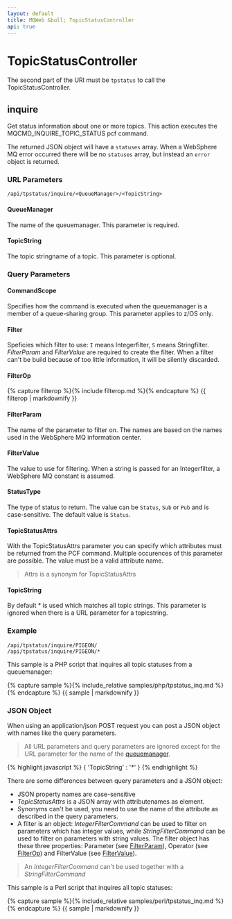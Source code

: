 ```yaml
---
layout: default
title: MQWeb &bull; TopicStatusController
api: true
---
```

TopicStatusController
=====================

The second part of the URI must be `tpstatus` to call the TopicStatusController.

## <a name="inquire"></a>inquire
Get status information about one or more topics. This action executes the
MQCMD_INQUIRE_TOPIC_STATUS pcf command.

The returned JSON object will have a `statuses` array. When a WebSphere MQ error
occurred there will be no `statuses` array, but instead an `error` object is
returned.

### <a name="inquireUrl"></a>URL Parameters
`/api/tpstatus/inquire/<QueueManager>/<TopicString>`

#### <a name="inquireUrlQueueManager"></a>QueueManager
The name of the queuemanager. This parameter is required.

#### <a name="inquireUrlTopicName"></a>TopicString
The topic stringname of a topic. This parameter is optional.

### <a name="inquireQuery"></a>Query Parameters

#### <a name="inquireQueryCommandScope"></a>CommandScope
Specifies how the command is executed when the queuemanager is a member of a
queue-sharing group. This parameter applies to z/OS only.

#### <a name="inquireQueryFilter"></a>Filter
Speficies which filter to use: `I` means Integerfilter, `S` means Stringfilter.
*FilterParam* and *FilterValue* are required to create the filter. When a
filter can't be build because of too little information, it will be silently
discarded.

#### <a name="inquireQueryFilterOp"></a>FilterOp
{% capture filterop %}{% include filterop.md %}{% endcapture %}
{{ filterop | markdownify }}

#### <a name="inquireQueryFilterParam"></a>FilterParam
The name of the parameter to filter on. The names are based on the names used
in the WebSphere MQ information center.

#### <a name="inquireQueryFilterValue"></a>FilterValue
The value to use for filtering. When a string is passed for an Integerfilter,
a WebSphere MQ constant is assumed.

#### <a name="inquireQueryStatusType"></a>StatusType
The type of status to return. The value can be `Status`, `Sub` or `Pub` and
is case-sensitive. The default value is `Status`.

#### <a name="inquireQueryQAttrs"></a>TopicStatusAttrs
With the TopicStatusAttrs parameter you can specify which attributes must be
returned from the PCF command. Multiple occurences of this parameter
are possible. The value must be a valid attribute name.

> Attrs is a synonym for TopicStatusAttrs

#### <a name="inquireQueryTopicName"></a>TopicString
By default * is used which matches all topic strings. This parameter is
ignored when there is a URL parameter for a topicstring.

### <a name="inquireExample"></a>Example

`/api/tpstatus/inquire/PIGEON/`  
`/api/tpstatus/inquire/PIGEON/*`  

This sample is a PHP script that inquires all topic statuses from a
 queuemanager:

{% capture sample %}{% include_relative samples/php/tpstatus_inq.md %}{% endcapture %}
{{ sample | markdownify }}

### <a name="inquireJSON"></a>JSON Object
When using an application/json POST request you can post a JSON object with
names like the query parameters.

> All URL parameters and query parameters are ignored except for the URL
> parameter for the name of the [queuemanager](#inquireUrlQueueManager).

{% highlight javascript %}
    {
      'TopicString' : '*'
    }
{% endhighlight %}

There are some differences between query parameters and a JSON object:

+ JSON property names are case-sensitive
+ *TopicStatusAttrs* is a JSON array with attributenames as element.
+ Synonyms can't be used, you need to use the name of the attribute
  as described in the query parameters.
+ A filter is an object: *IntegerFilterCommand* can be used to filter on parameters which has
  integer values, while *StringFilterCommand* can be used to filter on parameters with string values.
  The filter object has these three properties: Parameter (see [FilterParam](#inquireQueryFilterParam)),
  Operator (see [FilterOp](#inquireQueryFilterOp)) and FilterValue (see [FilterValue](#inquireQueryFilterValue)).

> An *IntegerFilterCommand* can't be used together with a *StringFilterCommand*

This sample is a Perl script that inquires all topic statuses:

{% capture sample %}{% include_relative samples/perl/tpstatus_inq.md %}{% endcapture %}
{{ sample | markdownify }}
